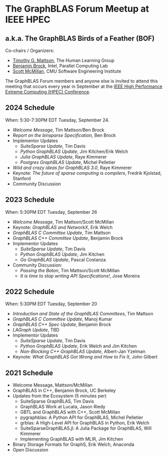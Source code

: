 # The GraphBLAS Forum Meetup at IEEE HPEC
## a.k.a. The GraphBLAS Birds of a Feather (BOF)

Co-chairs / Organizers:
* [Timothy G. Mattson](mailto:tim@timmattson.com), The Human Learning Group
* [Benjamin Brock](mailto:benjamin.brock@intel.com), Intel, Parallel Computing Lab
* [Scott McMillan](mailto:smcmillan@sei.cmu.edu), CMU Software Engineering Institute

The GraphBLAS Forum members and anyone else is invited to attend this
meeting that occurs every year in September at the [IEEE High Performance
Extreme Computing (HPEC) Conference](https://ieee-hpec.org/).

## 2024 Schedule

When: 5:30-7:30PM EDT Tuesday, September 24.

* *Welcome Message*, Tim Mattson/Ben Brock
* *Report on the binsparse Specification*, Ben Brock
* Implementor Updates
   * *SuiteSparse Update*, Tim Davis
   * *Python GraphBLAS Update*, Jim Kitchen/Erik Welch
   * *Julia GraphBLAS Update*, Raye Kimmerer
   * *Postgres GraphBLAS Update*, Michel Pelletier
* *Wild and crazy ideas for GraphBLAS 3.0*, Raye Kimmerer
* Keynote: *The future of sparse computing is compilers*, Fredrik Kjolstad, Stanford
* Community Discussion

## 2023 Schedule

When: 5:30PM EDT Tuesday, September 26

* *Welcome Message*, Tim Mattson/Scott McMillan
* Keynote: *GraphBLAS and NetworkX*, Erik Welch
* *GraphBLAS C Committee Update*, Tim Mattson
* *GraphBLAS C++ Committee Update*, Benjamin Brock
* Implementor Updates
   * *SuiteSparse Update*, Tim Davis
   * *Python GraphBLAS Update*, Jim Kitchen
   * *Go GraphBLAS Update*, Pascal Costanza
* Community Discussion:
   * *Passing the Baton*, Tim Mattson/Scott McMillan
   * *It is time to stop writing API Specifications!*, Jose Moreira 

## 2022 Schedule

When: 5:30PM EDT Tuesday, September 20

* *Introduction and State of the GraphBLAS Committees*, Tim Mattson
* *GraphBLAS C Committee Update*, Manoj Kumar
* *GraphBLAS C++ Spec Update*, Benjamin Brock
* *LAGraph Update*, TBD
* Implementor Updates
   * *SuiteSparse Update*, Tim Davis
   * *Python GraphBLAS Update*, Erik Welch and Jim Kitchen
   * *Non-Blocking C++ GraphBLAS Update*, Albert-Jan Yzelman
* Keynote: *What GraphBLAS Got Wrong and How to Fix It*, John Gilbert 

## 2021 Schedule

* Welcome Message, Mattson/McMillan
* GraphBLAS in C++, Benjamin Brock, UC Berkeley
* Updates from the Ecosystem (5 minutes per)
   * SuiteSparse GraphBLAS, Tim Davis
   * GraphBLAS Work at Lucata, Jason Riedy
   * GBTL and GraphBLAS with C++, Scott McMillan
   * pygraphblas: A Python API for GraphBLAS, Michel Pelletier
   * grblas: A High-Level API for GraphBLAS in Python, Erik Welch
   * SuiteSparseGraphBLAS.jl: A Julia Package for GraphBLAS, Will Kimmerer
   * Implementing GraphBLAS with MLIR, Jim Kitchen
* Binary Storage Formats for GraphS, Erik Welch, Anaconda
* Open Discussion

